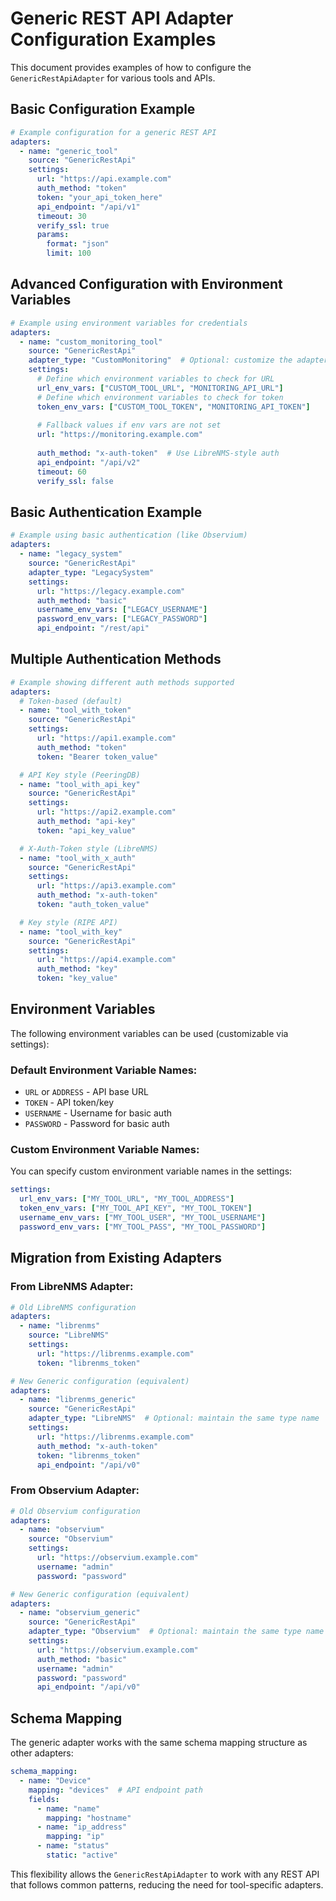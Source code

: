 # Generic REST API Adapter Configuration Examples

This document provides examples of how to configure the `GenericRestApiAdapter` for various tools and APIs.

## Basic Configuration Example

```yaml
# Example configuration for a generic REST API
adapters:
  - name: "generic_tool"
    source: "GenericRestApi"
    settings:
      url: "https://api.example.com"
      auth_method: "token"
      token: "your_api_token_here"
      api_endpoint: "/api/v1"
      timeout: 30
      verify_ssl: true
      params:
        format: "json"
        limit: 100
```

## Advanced Configuration with Environment Variables

```yaml
# Example using environment variables for credentials
adapters:
  - name: "custom_monitoring_tool"
    source: "GenericRestApi"
    adapter_type: "CustomMonitoring"  # Optional: customize the adapter type name
    settings:
      # Define which environment variables to check for URL
      url_env_vars: ["CUSTOM_TOOL_URL", "MONITORING_API_URL"]
      # Define which environment variables to check for token
      token_env_vars: ["CUSTOM_TOOL_TOKEN", "MONITORING_API_TOKEN"]
      
      # Fallback values if env vars are not set
      url: "https://monitoring.example.com"
      
      auth_method: "x-auth-token"  # Use LibreNMS-style auth
      api_endpoint: "/api/v2"
      timeout: 60
      verify_ssl: false
```

## Basic Authentication Example

```yaml
# Example using basic authentication (like Observium)
adapters:
  - name: "legacy_system"
    source: "GenericRestApi" 
    adapter_type: "LegacySystem"
    settings:
      url: "https://legacy.example.com"
      auth_method: "basic"
      username_env_vars: ["LEGACY_USERNAME"]
      password_env_vars: ["LEGACY_PASSWORD"]
      api_endpoint: "/rest/api"
```

## Multiple Authentication Methods

```yaml
# Example showing different auth methods supported
adapters:
  # Token-based (default)
  - name: "tool_with_token"
    source: "GenericRestApi"
    settings:
      url: "https://api1.example.com"
      auth_method: "token"
      token: "Bearer token_value"

  # API Key style (PeeringDB)
  - name: "tool_with_api_key" 
    source: "GenericRestApi"
    settings:
      url: "https://api2.example.com"
      auth_method: "api-key"
      token: "api_key_value"

  # X-Auth-Token style (LibreNMS)
  - name: "tool_with_x_auth"
    source: "GenericRestApi"
    settings:
      url: "https://api3.example.com"
      auth_method: "x-auth-token"
      token: "auth_token_value"

  # Key style (RIPE API)
  - name: "tool_with_key"
    source: "GenericRestApi"
    settings:
      url: "https://api4.example.com"
      auth_method: "key"
      token: "key_value"
```

## Environment Variables

The following environment variables can be used (customizable via settings):

### Default Environment Variable Names:
- `URL` or `ADDRESS` - API base URL
- `TOKEN` - API token/key
- `USERNAME` - Username for basic auth
- `PASSWORD` - Password for basic auth

### Custom Environment Variable Names:
You can specify custom environment variable names in the settings:

```yaml
settings:
  url_env_vars: ["MY_TOOL_URL", "MY_TOOL_ADDRESS"]
  token_env_vars: ["MY_TOOL_API_KEY", "MY_TOOL_TOKEN"] 
  username_env_vars: ["MY_TOOL_USER", "MY_TOOL_USERNAME"]
  password_env_vars: ["MY_TOOL_PASS", "MY_TOOL_PASSWORD"]
```

## Migration from Existing Adapters

### From LibreNMS Adapter:
```yaml
# Old LibreNMS configuration
adapters:
  - name: "librenms"
    source: "LibreNMS"
    settings:
      url: "https://librenms.example.com"
      token: "librenms_token"

# New Generic configuration (equivalent)
adapters:
  - name: "librenms_generic"
    source: "GenericRestApi"
    adapter_type: "LibreNMS"  # Optional: maintain the same type name
    settings:
      url: "https://librenms.example.com"
      auth_method: "x-auth-token"
      token: "librenms_token"
      api_endpoint: "/api/v0"
```

### From Observium Adapter:
```yaml
# Old Observium configuration 
adapters:
  - name: "observium"
    source: "Observium"
    settings:
      url: "https://observium.example.com"
      username: "admin"
      password: "password"

# New Generic configuration (equivalent)
adapters:
  - name: "observium_generic"
    source: "GenericRestApi"
    adapter_type: "Observium"  # Optional: maintain the same type name
    settings:
      url: "https://observium.example.com"
      auth_method: "basic"
      username: "admin"
      password: "password"
      api_endpoint: "/api/v0"
```

## Schema Mapping

The generic adapter works with the same schema mapping structure as other adapters:

```yaml
schema_mapping:
  - name: "Device"
    mapping: "devices"  # API endpoint path
    fields:
      - name: "name"
        mapping: "hostname"
      - name: "ip_address"
        mapping: "ip"
      - name: "status"
        static: "active"
```

This flexibility allows the `GenericRestApiAdapter` to work with any REST API that follows common patterns, reducing the need for tool-specific adapters.